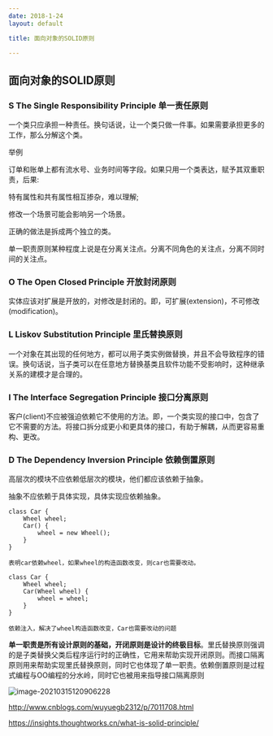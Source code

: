 ```yaml
---
date: 2018-1-24
layout: default

title: 面向对象的SOLID原则

---
```


## 面向对象的SOLID原则


### S	The Single Responsibility Principle	单一责任原则
一个类只应承担一种责任。换句话说，让一个类只做一件事。如果需要承担更多的工作，那么分解这个类。

举例

订单和账单上都有流水号、业务时间等字段。如果只用一个类表达，赋予其双重职责，后果:


特有属性和共有属性相互掺杂，难以理解;

修改一个场景可能会影响另一个场景。

正确的做法是拆成两个独立的类。



单一职责原则某种程度上说是在分离关注点。分离不同角色的关注点，分离不同时间的关注点。




### O	The Open Closed Principle	开放封闭原则

实体应该对扩展是开放的，对修改是封闭的。即，可扩展(extension)，不可修改(modification)。



### L	Liskov Substitution Principle	里氏替换原则

一个对象在其出现的任何地方，都可以用子类实例做替换，并且不会导致程序的错误。换句话说，当子类可以在任意地方替换基类且软件功能不受影响时，这种继承关系的建模才是合理的。

### I	The Interface Segregation Principle	接口分离原则
客户(client)不应被强迫依赖它不使用的方法。即，一个类实现的接口中，包含了它不需要的方法。将接口拆分成更小和更具体的接口，有助于解耦，从而更容易重构、更改。


### D	The Dependency Inversion Principle	依赖倒置原则

高层次的模块不应依赖低层次的模块，他们都应该依赖于抽象。

抽象不应依赖于具体实现，具体实现应依赖抽象。

	class Car {
		Wheel wheel;
		Car() {
			wheel = new Wheel();
		}
	}
	
	表明car依赖wheel，如果wheel的构造函数改变，则car也需要改动。
	
	class Car {
		Wheel wheel;
		Car(Wheel wheel) {
			wheel = wheel;
		}
	}
	
	依赖注入，解决了wheel构造函数改变，Car也需要改动的问题

**单一职责是所有设计原则的基础，开闭原则是设计的终极目标**。里氏替换原则强调的是子类替换父类后程序运行时的正确性，它用来帮助实现开闭原则。而接口隔离原则用来帮助实现里氏替换原则，同时它也体现了单一职责。依赖倒置原则是过程式编程与OO编程的分水岭，同时它也被用来指导接口隔离原则

![image-20210315120906228](/Users/daitechang/Documents/garydai.github.com/_posts/pic/image-20210315120906228.png)

http://www.cnblogs.com/wuyuegb2312/p/7011708.html

https://insights.thoughtworks.cn/what-is-solid-principle/